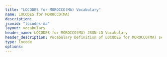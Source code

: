 ```yaml
---
title: "LOCODES for MOROCCO(MA) Vocabulary"
name: LOCODES for MOROCCO(MA) 
description: 
jsonid: "locodes-ma"
layout: vocabulary
header_name: LOCODES for MOROCCO(MA) JSON-LD Vocabulary
header_description: Vocabulary Definition of LOCODES for MOROCCO(MA) semantics in HTML format. JSON-LD format is available at [locodes-ma.jsonld](/vocabulary/locodes-ma.jsonld)
type: locode
options:
---
```

